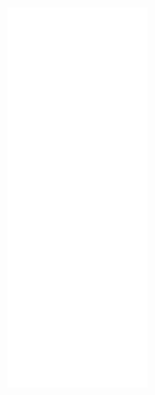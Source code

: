 <a href="https://github.com/Morteza-Khojasteh">
  <img align="center" width="49%" src="./github-metrics.svg" />
</a>